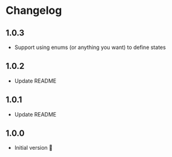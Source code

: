 # Changelog

## 1.0.3

- Support using enums (or anything you want) to define states

## 1.0.2

- Update README

## 1.0.1

- Update README

## 1.0.0

- Initial version 🚀
